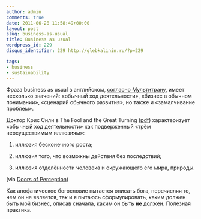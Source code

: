 ```yaml
---
author: admin
comments: true
date: 2011-06-28 11:58:49+00:00
layout: post
slug: business-as-usual
title: Business as usual
wordpress_id: 229
disqus_identifier: 229 http://glebkalinin.ru/?p=229

tags:
- business
- sustainability
---
```


Фраза business as usual в английском, [согласно Мультитрану](http://multitran.ru/c/m.exe?CL=1&s=business+as+usual&l1=1), имеет несколько значений: «обычный ход деятельности», «бизнес в обычном понимании», «сценарий обычного развития», но также и «замалчивание проблем».

Доктор Крис Сили в The Fool and the Great Turning ([pdf](http://www.ashridge.org.uk/website/IC.nsf/wFARATT/The%20Fool%20and%20the%20Great%20Turning/$file/TheFoolAndTheGreatTurning.pdf)) характеризует «обычный ход деятельности» как подверженный «трём неосуществимым иллюзиям»:




	
  1. иллюзия бесконечного роста;

	
  2. иллюзия того, что возможны действия без последствий;

	
  3. иллюзия отделённости человека и окружающего его мира, природы.





(via [Doors of Perception](http://www.doorsofperception.com/archives/2011/06/how_to_make_sys.php))



Как апофатическое богословие пытается описать бога, перечисляя то, чем он не является, так и я пытаюсь сформулировать, каким должен быть мой бизнес, описав сначала, каким он быть **не** должен. Полезная практика.
